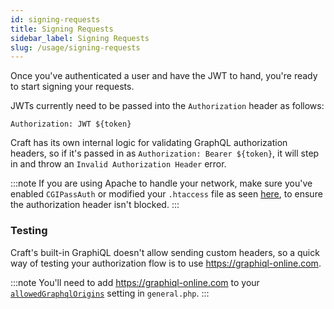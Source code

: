 ```yaml
---
id: signing-requests
title: Signing Requests
sidebar_label: Signing Requests
slug: /usage/signing-requests
---
```


Once you've authenticated a user and have the JWT to hand, you're ready to start signing your requests.

JWTs currently need to be passed into the `Authorization` header as follows:

`Authorization: JWT ${token}`

Craft has its own internal logic for validating GraphQL authorization headers, so if it's passed in as `Authorization: Bearer ${token}`, it will step in and throw an `Invalid Authorization Header` error.

:::note
If you are using Apache to handle your network, make sure you've enabled `CGIPassAuth` or modified your `.htaccess` file as seen [here](https://craftcms.com/docs/3.x/graphql.html#querying-a-private-schema), to ensure the authorization header isn't blocked.
:::

### Testing

Craft's built-in GraphiQL doesn't allow sending custom headers, so a quick way of testing your authorization flow is to use https://graphiql-online.com.

:::note
You'll need to add https://graphiql-online.com to your [`allowedGraphqlOrigins`](https://craftcms.com/docs/3.x/config/config-settings.html#allowedgraphqlorigins) setting in `general.php`.
:::
